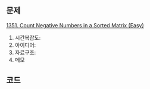 ## 문제

[1351. Count Negative Numbers in a Sorted Matrix (Easy)](leetcode.com/problems/count-negative-numbers-in-a-sorted-matrix)

1. 시간복잡도:
2. 아이디어:
3. 자료구조:
4. 메모

## 코드
